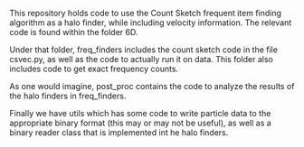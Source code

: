 This repository holds code to use the Count Sketch frequent item finding algorithm as a halo finder, 
while including velocity information. The relevant code is found within the folder 6D.

Under that folder, freq_finders includes the count sketch code in the file csvec.py,
as well as the code to actually run it on data. This folder also includes code to get
exact frequency counts. 

As one would imagine, post_proc contains the code to analyze the results of the halo
finders in freq_finders.

Finally we have utils which has some code to write particle data to the appropriate 
binary format (this may or may not be useful), as well as a binary reader class
that is implemented int he halo finders.
